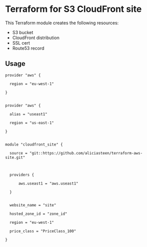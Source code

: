 # Terraform for S3 CloudFront site

This Terraform module creates the following resources:
- S3 bucket
- CloudFront distribution
- SSL cert
- Route53 record

## Usage
```
provider "aws" {

  region = "eu-west-1"

}


provider "aws" {

  alias = "useast1"

  region = "us-east-1"

}


module "cloudfront_site" {

  source = "git::https://github.com/aliciasteen/terraform-aws-site.git"

  

  providers {

      aws.useast1 = "aws.useast1"

  }


  website_name = "site"

  hosted_zone_id = "zone_id"

  region = "eu-west-1"

  price_class = "PriceClass_100"

}

```
